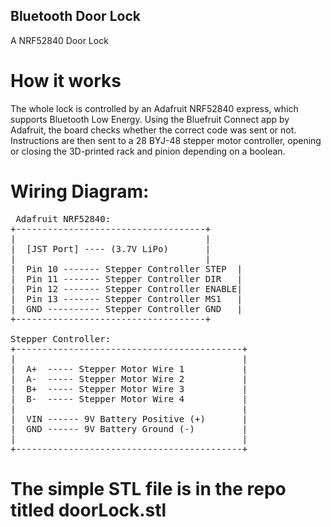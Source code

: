 ## Bluetooth Door Lock
 A NRF52840 Door Lock

# How it works
The whole lock is controlled by an Adafruit NRF52840 express, which supports Bluetooth Low Energy. Using the Bluefruit Connect app by Adafruit, the board checks whether the correct code was sent or not. Instructions are then sent to a 28 BYJ-48 stepper motor controller, opening or closing the 3D-printed rack and pinion depending on a boolean.

# Wiring Diagram:
<pre>
 Adafruit NRF52840:
+------------------------------------+
|                                    |
|  [JST Port] ---- (3.7V LiPo)       |
|                                    |
|  Pin 10 ------- Stepper Controller STEP  |
|  Pin 11 ------- Stepper Controller DIR   |
|  Pin 12 ------- Stepper Controller ENABLE|
|  Pin 13 ------- Stepper Controller MS1   |
|  GND ---------- Stepper Controller GND   |
+------------------------------------+

Stepper Controller:
+-------------------------------------------+
|                                           |
|  A+  ----- Stepper Motor Wire 1           |
|  A-  ----- Stepper Motor Wire 2           |
|  B+  ----- Stepper Motor Wire 3           |
|  B-  ----- Stepper Motor Wire 4           |
|                                           |
|  VIN ------ 9V Battery Positive (+)       |
|  GND ------ 9V Battery Ground (-)         |
|                                           |
+-------------------------------------------+
</pre>

# The simple STL file is in the repo titled doorLock.stl 
